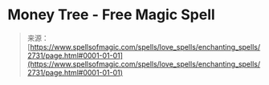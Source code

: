 <!--yml

category: 未分类

date: 2024-06-12 18:36:26

-->

# Money Tree - Free Magic Spell

> 来源：[https://www.spellsofmagic.com/spells/love_spells/enchanting_spells/2731/page.html#0001-01-01](https://www.spellsofmagic.com/spells/love_spells/enchanting_spells/2731/page.html#0001-01-01)
